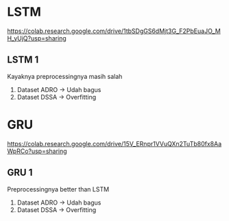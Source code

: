 # LSTM
https://colab.research.google.com/drive/1tbSDgGS6dMjt3G_F2PbEuaJO_MH_yUjQ?usp=sharing
## LSTM 1
Kayaknya preprocessingnya masih salah
1. Dataset ADRO -> Udah bagus
2. Dataset DSSA -> Overfitting
# GRU
https://colab.research.google.com/drive/15V_ERnpr1VVuQXn2TuTb80fx8AaWpRCo?usp=sharing
## GRU 1
Preprocessingnya better than LSTM
1. Dataset ADRO -> Udah bagus
2. Dataset DSSA -> Overfitting
